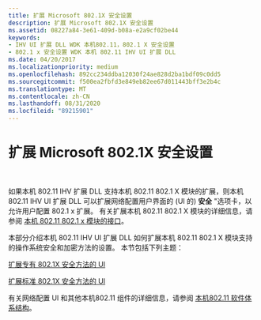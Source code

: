 ```yaml
---
title: 扩展 Microsoft 802.1X 安全设置
description: 扩展 Microsoft 802.1X 安全设置
ms.assetid: 08227a84-3e61-409d-b08a-e2a9cf02be44
keywords:
- IHV UI 扩展 DLL WDK 本机802.11，802.1 X 安全设置
- 802.1 x 安全设置 WDK 本机 802.11 IHV UI 扩展 DLL
ms.date: 04/20/2017
ms.localizationpriority: medium
ms.openlocfilehash: 892cc234ddba12030f24ae828d2ba1bdf09c0dd5
ms.sourcegitcommit: f500ea2fbfd3e849eb82ee67d011443bff3e2b4c
ms.translationtype: MT
ms.contentlocale: zh-CN
ms.lasthandoff: 08/31/2020
ms.locfileid: "89215901"
---
```

# <a name="extending-microsoft-8021x-security-settings"></a>扩展 Microsoft 802.1X 安全设置




 

如果本机 802.11 IHV 扩展 DLL 支持本机 802.11 802.1 X 模块的扩展，则本机 802.11 IHV UI 扩展 DLL 可以扩展网络配置用户界面的 (UI 的) **安全** "选项卡，以允许用户配置 802.1 x 扩展。 有关扩展本机 802.11 802.1 X 模块的详细信息，请参阅 [本机 802.11 802.1 x 模块的接口](interface-to-the-native-802-11-802-1x-module.md)。

本部分介绍本机 802.11 IHV UI 扩展 DLL 如何扩展本机 802.11 802.1 X 模块支持的操作系统安全和加密方法的设置。 本节包括下列主题：

[扩展专有 802.1X 安全方法的 UI](extending-the-ui-for-proprietary-802-1x-security-methods.md)

[扩展标准 802.1X 安全方法的 UI](extending-the-ui-for-standard-802-1x-security-methods.md)

有关网络配置 UI 和其他本机802.11 组件的详细信息，请参阅 [本机802.11 软件体系结构](/previous-versions/windows/hardware/wireless/native-802-11-software-architecture)。

 

 